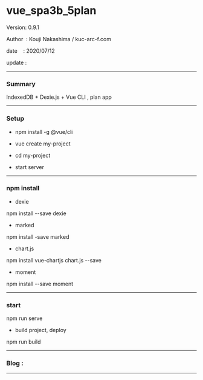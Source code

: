 ﻿# vue_spa3b_5plan

 Version: 0.9.1

 Author  : Kouji Nakashima / kuc-arc-f.com

 date    : 2020/07/12

 update  :

***
### Summary

IndexedDB + Dexie.js + Vue CLI , plan app 

***
### Setup

* npm install -g @vue/cli

* vue create my-project

* cd my-project

* start server

***
### npm install

* dexie

npm install --save dexie

* marked

npm install -save marked

* chart.js

npm install vue-chartjs chart.js --save

*  moment

npm install --save moment

***
### start

npm run serve

* build project, deploy

npm run build

***
### Blog :


***

